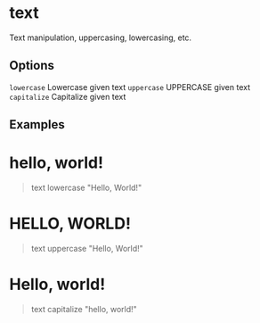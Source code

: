 
# text

Text manipulation, uppercasing, lowercasing, etc.

## Options

`lowercase`   Lowercase given text
`uppercase`   UPPERCASE given text
`capitalize`   Capitalize given text

## Examples

# hello, world!
> text lowercase "Hello, World!"

# HELLO, WORLD!
> text uppercase "Hello, World!"

# Hello, world!
> text capitalize "hello, world!"

